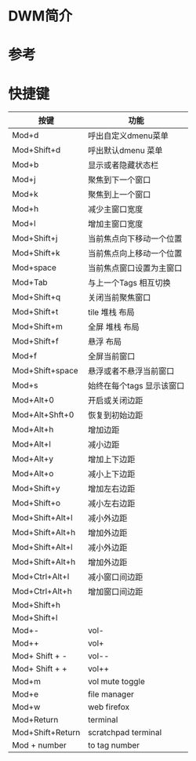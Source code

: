 # DWM简介
# 
# 参考
# 快捷键

| 按键             | 功能                      |
| -                | -                         |
| Mod+d            | 呼出自定义dmenu菜单       |
| Mod+Shift+d      | 呼出默认dmenu 菜单        |
| Mod+b            | 显示或者隐藏状态栏        |
| Mod+j            | 聚焦到下一个窗口          |
| Mod+k            | 聚焦到上一个窗口          |
| Mod+h            | 减少主窗口宽度            |
| Mod+l            | 增加主窗口宽度            |
| Mod+Shift+j      | 当前焦点向下移动一个位置  |
| Mod+Shift+k      | 当前焦点向上移动一个位置  |
| Mod+space        | 当前焦点窗口设置为主窗口  |
| Mod+Tab          | 与上一个Tags 相互切换     |
| Mod+Shift+q      | 关闭当前聚焦窗口          |
| Mod+Shift+t      | tile 堆栈 布局            |
| Mod+Shift+m      | 全屏 堆栈 布局            |
| Mod+Shift+f      | 悬浮 布局                 |
| Mod+f            | 全屏当前窗口              |
| Mod+Shift+space  | 悬浮或者不悬浮当前窗口    |
| Mod+s            | 始终在每个tags 显示该窗口 |
| Mod+Alt+0        | 开启或关闭边距            |
| Mod+Alt+Shft+0   | 恢复到初始边距            |
| Mod+Alt+h        | 增加边距                  |
| Mod+Alt+l        | 减小边距                  |
| Mod+Alt+y        | 增加上下边距              |
| Mod+Alt+o        | 减小上下边距              |
| Mod+Shift+y      | 增加左右边距              |
| Mod+Shift+o      | 减小左右边距              |
| Mod+Shift+Alt+l  | 减小外边距                |
| Mod+Shift+Alt+h  | 增加外边距                |
| Mod+Shift+Alt+l  | 减小外边距                |
| Mod+Shift+Alt+h  | 增加外边距                |
| Mod+Ctrl+Alt+l   | 减小窗口间边距            |
| Mod+Ctrl+Alt+h   | 增加窗口间边距            |
| Mod+Shift+h      |                           |
| Mod+Shift+l      |                           |
| Mod+-            | vol-                      |
| Mod++            | vol+                      |
| Mod+ Shift + -   | vol--                     |
| Mod+ Shift + +   | vol++                     |
| Mod+m            | vol mute toggle           |
| Mod+e            | file manager              |
| Mod+w            | web firefox               |
| Mod+Return       | terminal                  |
| Mod+Shift+Return | scratchpad terminal       |
| Mod + number     | to tag number             |


